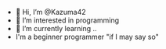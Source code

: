 - 👋 Hi, I’m @Kazuma42
- 👀 I’m interested in  programming
- 🌱 I’m currently learning ..
- I'm a beginner programmer "if I may say so"
